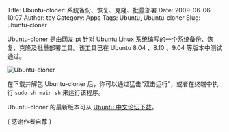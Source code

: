 Title: Ubuntu-cloner: 系统备份、恢复、克隆、批量部署
Date: 2009-06-06 10:07
Author: toy
Category: Apps
Tags: Ubuntu, Ubuntu-cloner
Slug: ubuntu-cloner

Ubuntu-cloner 是由网友
[pt](http://forum.ubuntu.org.cn/memberlist.php?mode=viewprofile&u=15744&sid=8aeee310da2e24b4007e2cd8873734e0)
针对 Ubuntu Linux
系统编写的一个系统备份、恢复、克隆及批量部署工具。该工具已在 Ubuntu 8.04
、8.10 、9.04 等版本中测试通过。

![Ubuntu-cloner](http://i.linuxtoy.org/images/2009/06/ubuntu-cloner.png)

在下载并解包 Ubuntu-cloner
后，你可以通过猛击“双击运行”，或者在终端中执行 `sudo sh main.sh`
来运行该程序。

Ubuntu-cloner 的最新版本可从 [Ubuntu
中文论坛下载](http://forum.ubuntu.org.cn/viewtopic.php?f=77&t=176612&start=0)。

{ 感谢作者自荐 }
